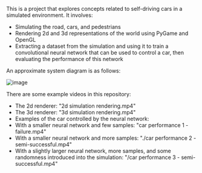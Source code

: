 This is a project that explores concepts related to self-driving cars in a simulated environment. It involves:
- Simulating the road, cars, and pedestrians
- Rendering 2d and 3d representations of the world using PyGame and OpenGL
- Extracting a dataset from the simulation and using it to train a convolutional neural network that can be used to control a car, then evaluating the performance of this network

An approximate system diagram is as follows:

![image](https://github.com/user-attachments/assets/0ad03b79-195b-46de-8bb7-79f458ae9514)


There are some example videos in this repository:
- The 2d renderer: "2d simulation rendering.mp4"
- The 3d renderer: "3d simulation rendering.mp4"
- Examples of the car controlled by the neural network:
- With a smaller neural network and few samples: "car performance 1 - failure.mp4"
- With a smaller neural network and more samples: "./car performance 2 - semi-successful.mp4"
- With a slightly larger neural network, more samples, and some randomness introduced into the simulation: "/car performance 3 - semi-successful.mp4"
